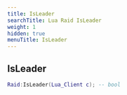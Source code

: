 ```yaml
---
title: IsLeader
searchTitle: Lua Raid IsLeader
weight: 1
hidden: true
menuTitle: IsLeader
---
```

## IsLeader
```lua
Raid:IsLeader(Lua_Client c); -- bool
```